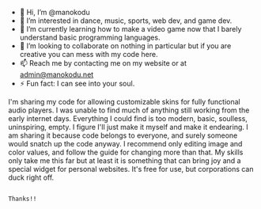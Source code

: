 - 👋 Hi, I’m @manokodu
- 👀 I’m interested in dance, music, sports, web dev, and game dev.
- 🌱 I’m currently learning how to make a video game now that I barely understand basic programming languages.
- 💞️ I’m looking to collaborate on nothing in particular but if you are creative you can mess with my code here.
- 📫 Reach me by contacting me on my website or at admin@manokodu.net 
- ⚡ Fun fact: I can see into your soul.

<!---

--->

I'm sharing my code for allowing customizable skins for fully functional audio players. I was unable to find much of anything still working from the early internet days.
Everything I could find is too modern, basic, soulless, uninspiring, empty. I figure I'll just make it myself and make it endearing. I am sharing it because code belongs 
to everyone, and surely someone would snatch up the code anyway. I recommend only editing image and color values, and follow the guide for changing more than that. 
My skills only take me this far but at least it is something that can bring joy and a special widget for personal websites. 
It's free for use, but corporations can duck right off.

                                                                              Thanks!!
